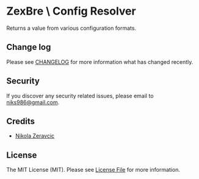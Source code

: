 # ZexBre \ Config Resolver

Returns a value from various configuration formats.

## Change log

Please see [CHANGELOG](CHANGELOG.md) for more information what has changed
recently.

## Security

If you discover any security related issues, please email to niks986@gmail.com.

## Credits

- [Nikola Zeravcic][link-author]

## License

The MIT License (MIT). Please see [License File](LICENSE.md) for more
information.

[link-author]: https://github.com/zeravcic
